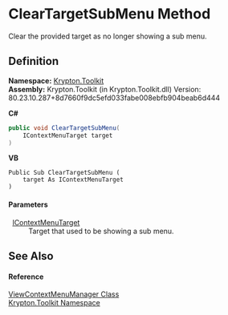 # ClearTargetSubMenu Method


Clear the provided target as no longer showing a sub menu.



## Definition
**Namespace:** <a href="79d2eac2-21f4-54ff-7552-b20c33c30600.md">Krypton.Toolkit</a>  
**Assembly:** Krypton.Toolkit (in Krypton.Toolkit.dll) Version: 80.23.10.287+8d7660f9dc5efd033fabe008ebfb904beab6d444

**C#**
``` C#
public void ClearTargetSubMenu(
	IContextMenuTarget target
)
```
**VB**
``` VB
Public Sub ClearTargetSubMenu ( 
	target As IContextMenuTarget
)
```



#### Parameters
<dl><dt>  <a href="6641e344-5f80-3599-ca94-564cfc59907c.md">IContextMenuTarget</a></dt><dd>Target that used to be showing a sub menu.</dd></dl>

## See Also


#### Reference
<a href="04ad35b6-5d79-48fb-414d-d8681a419645.md">ViewContextMenuManager Class</a>  
<a href="79d2eac2-21f4-54ff-7552-b20c33c30600.md">Krypton.Toolkit Namespace</a>  
